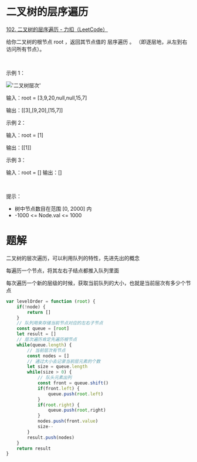 
# 二叉树的层序遍历

[102. 二叉树的层序遍历 - 力扣（LeetCode）](https://leetcode.cn/problems/binary-tree-level-order-traversal/description/?envType=study-plan-v2&envId=top-100-liked)

给你二叉树的根节点 root ，返回其节点值的 层序遍历 。 （即逐层地，从左到右访问所有节点）。

 

示例 1：

!['二叉树层次'](https://assets.leetcode.com/uploads/2021/02/19/tree1.jpg)


输入：root = [3,9,20,null,null,15,7]

输出：[[3],[9,20],[15,7]]


示例 2：


输入：root = [1]

输出：[[1]]


示例 3：


输入：root = []
输出：[]


 

提示：

 * 树中节点数目在范围 [0, 2000] 内
 * -1000 <= Node.val <= 1000


# 题解

二叉树的层次遍历，可以利用队列的特性，先进先出的概念

每遍历一个节点，将其左右子结点都推入队列里面

每次遍历一个新的层级的时候，获取当前队列的大小，也就是当前层次有多少个节点

```js
var levelOrder = function (root) {
    if(!node) {
        return []
    }
    // 队列用来存储当前节点对应的左右子节点
    const queue = [root]
    let result = []
    // 层次遍历肯定先遍历根节点
    while(queue.length) {
        // 当前层次有节点
        const nodes = []
        // 通过大小去记录当前层元素的个数
        let size = queue.length
        while(size > 0) {
            // 队头元素出列
            const front = queue.shift()
            if(front.left) {
                queue.push(root.left)
            }
            if(root.right) {
                queue.push(root,right)
            }
            nodes.push(front.value)
            size--
        }
        result.push(nodes)
    }
    return result
}
```